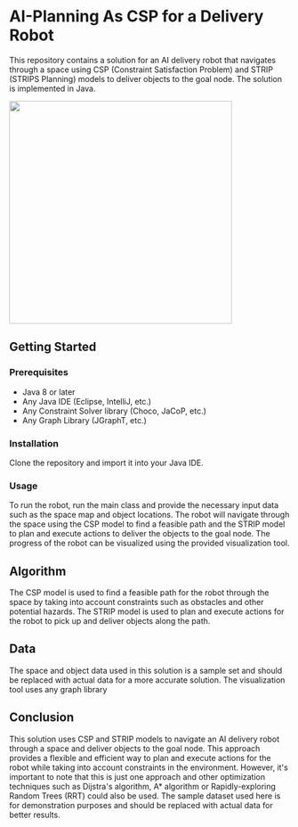 # AI-Planning As CSP for a Delivery Robot

This repository contains a solution for an AI delivery robot that navigates through a space using CSP (Constraint Satisfaction Problem) and STRIP (STRIPS Planning) models to deliver objects to the goal node. The solution is implemented in Java.


<img src="https://user-images.githubusercontent.com/84153519/213351840-b83f4a66-eada-4615-860f-9af0222d64e9.png" width="400" height="400">


## Getting Started

### Prerequisites

- Java 8 or later
- Any Java IDE (Eclipse, IntelliJ, etc.)
- Any Constraint Solver library (Choco, JaCoP, etc.)
- Any Graph Library (JGraphT, etc.)

### Installation

Clone the repository and import it into your Java IDE.


### Usage

To run the robot, run the main class and provide the necessary input data such as the space map and object locations. The robot will navigate through the space using the CSP model to find a feasible path and the STRIP model to plan and execute actions to deliver the objects to the goal node. The progress of the robot can be visualized using the provided visualization tool.

## Algorithm

The CSP model is used to find a feasible path for the robot through the space by taking into account constraints such as obstacles and other potential hazards. The STRIP model is used to plan and execute actions for the robot to pick up and deliver objects along the path.

## Data

The space and object data used in this solution is a sample set and should be replaced with actual data for a more accurate solution. The visualization tool uses any graph library

## Conclusion

This solution uses CSP and STRIP models to navigate an AI delivery robot through a space and deliver objects to the goal node. This approach provides a flexible and efficient way to plan and execute actions for the robot while taking into account constraints in the environment. However, it's important to note that this is just one approach and other optimization techniques such as Dijstra's algorithm, A* algorithm or  Rapidly-exploring Random Trees (RRT) could also be used. The sample dataset used here is for demonstration purposes and should be replaced with actual data for better results.



